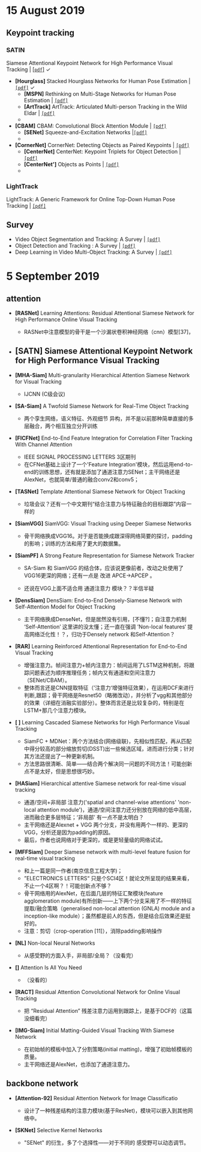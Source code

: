 # 15 August 2019

## Keypoint tracking

### SATIN 
Siamese Attentional Keypoint Network for High Performance Visual Tracking | [[`pdf`]](https://arxiv.org/abs/1904.10128) ✓


- **[Hourglass]** Stacked Hourglass Networks for Human Pose Estimation | [`[pdf]`](http://arxiv.org/abs/1603.06937) ✓
	- **[MSPN]** Rethinking on Multi-Stage Networks for Human Pose Estimation | [`[pdf]`](https://arxiv.org/abs/1901.00148) 
	- **[ArtTrack]** ArtTrack: Articulated Multi-person Tracking in the Wild Eldar | [`[pdf]`](http://arxiv.org/abs/1612.01465v3)
	- 
- **[CBAM]** CBAM: Convolutional Block Attention Module | [`[pdf]`](http://arxiv.org/abs/1807.06521) 
	- **[SENet]** Squeeze-and-Excitation Networks |[`[pdf]`](http://arxiv.org/abs/1709.01507)
	- 
- **[CornerNet]** CornerNet: Detecting Objects as Paired Keypoints | [`[pdf]`](https://doi.org/10.1007/s11263-019-01204-1)
	- **[CenterNet]** CenterNet: Keypoint Triplets for Object Detection | [`[pdf]`](http://arxiv.org/abs/1904.08189)
	- **[CenterNet']** Objects as Points | [`[pdf]`](http://arxiv.org/abs/1904.07850)
	- 

### LightTrack
LightTrack: A Generic Framework for Online Top-Down Human Pose Tracking |  [`[pdf]`](https://arxiv.org/abs/1905.02822)

### 

## Survey 
- Video Object Segmentation and Tracking: A Survey | [`[pdf]`](http://arxiv.org/abs/1904.09172)
- Object Detection and Tracking : A Survey | [`[pdf]`](http://ieeexplore.ieee.org/document/7546127/)
- Deep Learning in Video Multi-Object Tracking: A Survey | [`[pdf]`](http://arxiv.org/abs/1907.12740)

# 5 September 2019

## attention 



- **[RASNet]** Learning Attentions: Residual Attentional Siamese Network for High Performance Online Visual Tracking
	- RASNet中注意模型的骨干是一个沙漏状卷积神经网络（cnn）模型[37]，
- **[SATN]** Siamese Attentional Keypoint Network for High Performance Visual Tracking
	- 
- **[MHA-Siam]** Multi-granularity Hierarchical Attention Siamese Network for Visual Tracking
	
	- IJCNN (C级会议)
- **[SA-Siam]** A Twofold Siamese Network for Real-Time Object Tracking
	- 两个孪生网络，语义特征、外观细节  异构，并不是以前那种简单直接的多层融合，两个相互独立分开训练
- **[FICFNet]** End-to-End Feature Integration for Correlation Filter Tracking With Channel Attention
	- IEEE SIGNAL PROCESSING LETTERS 3区期刊
	- 在CFNet基础上设计了一个'Feature Integration'模块，然后运用end-to-end的训练思想，还有就是添加了通道注意力SENet；主干网络还是 AlexNet，也就简单/普通的融合conv2和conv5；
- **[TASNet]** Template Attentional Siamese Network for Object Tracking
	- 垃圾会议？还有一个中文期刊“结合注意力与特征融合的目标跟踪”内容一样的
	
- **[SiamVGG]** SiamVGG: Visual Tracking using Deeper Siamese Networks
	
	- 骨干网络换成VGG16。对于是否能换成跟深得网络简要的探讨，padding的影响；训练的方法和用了更大的数据集。
	
- **[SiamPF]** A Strong Feature Representation for Siamese Network Tracker 
	- SA-Siam 和 SiamVGG 的结合体，应该说更像前者，改动之处使用了VGG16更深的网络；还有一点是 改进 APCE→APCEP 。
	
	- 还说在VGG上面不适合用 通道注意力 模块？？半信半疑
	
- **[DensSiam]** DensSiam: End-to-End Densely-Siamese Network with Self-Attention Model for Object Tracking
	- 主干网络换成DenseNet，但是居然没有引用，[不懂?]；自注意力机制 ‘Self-Attention’ 这里讲的没太懂；还一直在强调 ’Non-local features‘ 提高网络泛化性！？，归功于Densely network 和Self-Attention？
- **[RAR]** Learning Reinforced Attentional Representation for End-to-End Visual Tracking
	- 增强注意力。帧间注意力+帧内注意力：帧间运用了LSTM这种机制，将跟踪问题表述为顺序推理任务；帧内又有通道和空间注意力（SENet/CBAM）。
	- 整体而言还是CNN提取特征（’注意力‘增强特征效果），在运用DCF来进行判断,跟踪；骨干网络是Resnet50（略微改动），并分析了vgg和其他部分的效果（详细在消融实验部分）。整体而言还是比较复杂的，特别是在LSTM+那几个注意力模块。

- **[ ]** Learning Cascaded Siamese Networks for High Performance Visual Tracking
	- SiamFC + MDNet：两个方法结合(网络级联)，先相似性匹配，再从匹配中得分较高的部分缩放剪切(DSST)出一些候选区域，进而进行分类；针对其方法还提出了一种更新机制。
	- 方法思路很清晰、简单——结合两个解决同一问题的不同方法！可能创新点不是太好，但是思想很巧妙。

- **[HASiam]** Hierarchical attentive Siamese network for real-time visual tracking
	- 通道/空间+非局部 注意力('spatial and channel-wise attentions'  'non-local attention module')，通道/空间注意力还分别放在网络的低中高层，进而融合更多层特征；‘非局部’ 有一点不是太明白？
	- 主干网络还是Alexnet + VGG 两个分支，并没有用两个一样的、更深的VGG，分析还是因为padding的原因。
	- 最后，作者也说网络对于更深的，或是更轻量级的网络试试。
- **[MFFSiam]** Deeper Siamese network with multi-level feature fusion for real-time visual tracking
	- 和上一篇是同一作者(南京信息工程大学)；
	- ”ELECTRONICS LETTERS“ 只是个SCI4区！就论文所呈现的结果来看，不止一个4区啊？！可能创新点不够？
	- 骨干网络用的AlexNet，在后面几层的特征汇聚模块(feature agglomeration module)有所创新——上下两个分支采用了不一样的特征提取/融合策略（generalised non-local attention (GNLA) module and a inception-like module）；虽然都是前人的东西，但是结合后效果还是挺好的。
	- 注意：剪切（crop-operation [11]），消除padding影响操作

- **[NL]** Non-local Neural Networks
	- 从感受野的方面入手，非局部/全局？（没看完）

- **[]** Attention Is All You Need
	- （没看的）
- **[RACT]** Residual Attention Convolutional Network for Online Visual Tracking
	- 把 “Residual Attention” 残差注意力运用到跟踪上，是基于DCF的（这篇没细看完）

- **[IMG-Siam]** Initial Matting-Guided Visual Tracking With Siamese Network
	- 在初始帧的模板中加入了分割策略(initial matting)，增强了初始帧模板的质量。
	- 主干网络还是AlexNet，也添加了通道注意力。


## backbone network

- **[Attention-92]** Residual Attention Network for Image Classificatio
	- 设计了一种残差结构的注意力模块(基于ResNet)，模块可以嵌入到其他网络中。

- **[SKNet]** Selective Kernel Networks
	- "SENet" 的衍生，多了个选择性——对于不同的 感受野可以动态调节。